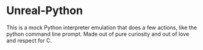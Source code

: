 # Unreal-Python
This is a mock Python interpreter emulation that does a few actions, like the python command line prompt. Made out of pure curiosity and out of love and respect for C.
